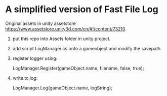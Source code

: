# A simplified version of Fast File Log

Original assets in unity assetstore https://www.assetstore.unity3d.com/cn/#!/content/73210.

1. put this repo into Assets folder in unity project.
2. add script LogManager.cs onto a gameobject and modify the savepath.
3. register logger using:

	LogManager.Register(gameObject.name, filename, false, true);

4. write to log:

	LogManager.Log(gameObject.name, logString);



